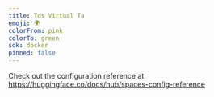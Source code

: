 ```yaml
---
title: Tds Virtual Ta
emoji: 🌍
colorFrom: pink
colorTo: green
sdk: docker
pinned: false
---
```


Check out the configuration reference at https://huggingface.co/docs/hub/spaces-config-reference

